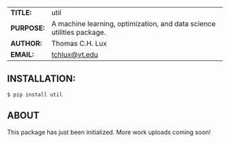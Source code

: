 |             |                                                                        |
|-------------|------------------------------------------------------------------------|
|**TITLE:**   | util                                                                   |
|**PURPOSE:** | A machine learning, optimization, and data science utilities package.  |
|**AUTHOR:**  | Thomas C.H. Lux                                                        |
|**EMAIL:**   | tchlux@vt.edu                                                          |

## INSTALLATION:

    $ pip install util

## ABOUT

This package has just been initialized. More work uploads coming soon!
